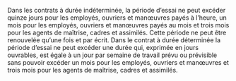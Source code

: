 Dans les contrats à durée indéterminée, la période d’essai ne peut excéder quinze jours pour les employés, ouvriers et manœuvres payés à l’heure, un mois pour les employés, ouvriers et manœuvres payés au mois et trois mois pour les agents de maîtrise, cadres et assimilés. Cette période ne peut être renouvelée qu’une fois et par écrit. Dans le contrat à durée déterminée la période d’essai ne peut excéder une durée qui, exprimée en jours ouvrables, est égale à un jour par semaine de travail prévu ou prévisible sans pouvoir excéder un mois pour les employés, ouvriers et manœuvres et trois mois pour les agents de maîtrise, cadres et assimilés.